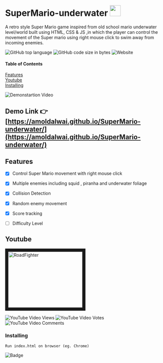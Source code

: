 



# SuperMario-underwater     <img src="https://emojis.slackmojis.com/emojis/images/1484253895/1632/pacman.gif?1484253895"  width="35" height="35" />

A retro style Super Mario game inspired from old school mario underwater level/world  built using HTML, CSS &amp;  JS ,in which the player can control the movement of the Super mario using right mouse click  to swim away from incoming enemies.


![GitHub top language](https://img.shields.io/github/languages/top/amoldalwai/SuperMario-underwater?style=plastic)
![GitHub code size in bytes](https://img.shields.io/github/languages/code-size/amoldalwai/SuperMario-underwater?style=plastic)
![Website](https://img.shields.io/website?style=plastic&url=https%3A%2F%2Famoldalwai.github.io%2FSuperMario-underwater%2F)

#### Table of Contents  
[Features](#Features)  
[Youtube](#Youtube)\
[Installing](#Installing)


![Demonstartion Video](https://j.gifs.com/D1j5OK.gif)


## Demo Link :point_right: [https://amoldalwai.github.io/SuperMario-underwater/](https://amoldalwai.github.io/SuperMario-underwater/)




## Features 

- [x] Control Super Mario movement with right mouse click
- [x] Multiple enemies including squid , piranha and underwater foliage
- [x] Collision Detection
- [x] Random enemy  movement
- [x] Score tracking
- [ ] Difficulty Level


## Youtube

<a href="http://www.youtube.com/watch?feature=player_embedded&v=pPQoJknhYQE
" target="_blank"><img src="http://img.youtube.com/vi/pPQoJknhYQE/0.jpg" 
alt="RoadFighter " width="240" height="180" border="10" /></a>

![YouTube Video Views](https://img.shields.io/youtube/views/pPQoJknhYQE?style=plastic)
![YouTube Video Votes](https://img.shields.io/youtube/likes/pPQoJknhYQE?style=social&withDislikes)
![YouTube Video Comments](https://img.shields.io/youtube/comments/pPQoJknhYQE?style=social)


### Installing

```
Run index.html on browser (eg. Chrome)
```

![Badge](https://img.shields.io/badge/Made%20by-Amol%20Dalwai-red)

